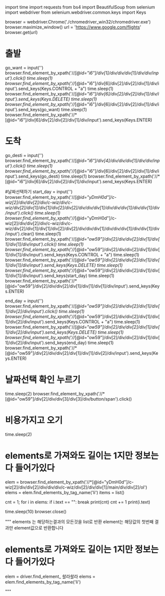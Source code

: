 import time
import requests
from bs4 import BeautifulSoup
from  selenium import webdriver
from selenium.webdriver.common.keys import Keys

browser = webdriver.Chrome('./chromedriver_win32/chromedriver.exe')
browser.maximize_window()
url = 'https://www.google.com/flights'
browser.get(url)
# 출발
go_want = input('')
browser.find_element_by_xpath('//*[@id="i6"]/div[1]/div/div/div[1]/div/div/input').click()
time.sleep(1)
browser.find_element_by_xpath('//*[@id="i6"]/div[6]/div[2]/div[2]/div[1]/div/input').send_keys(Keys.CONTROL + "a")
time.sleep(1)
browser.find_element_by_xpath('//*[@id="i6"]/div[6]/div[2]/div[2]/div[1]/div/input').send_keys(Keys.DELETE)
time.sleep(1)
browser.find_element_by_xpath('//*[@id="i6"]/div[6]/div[2]/div[2]/div[1]/div/input').send_keys(go_want)
time.sleep(1)
browser.find_element_by_xpath('//*[@id="i6"]/div[6]/div[2]/div[2]/div[1]/div/input').send_keys(Keys.ENTER)

# 도착
go_desti = input('')
browser.find_element_by_xpath('//*[@id="i6"]/div[4]/div/div/div[1]/div/div/input').click()
time.sleep(1)
browser.find_element_by_xpath('//*[@id="i6"]/div[6]/div[2]/div[2]/div[1]/div/input').send_keys(go_desti)
time.sleep(1)
browser.find_element_by_xpath('//*[@id="i6"]/div[6]/div[2]/div[2]/div[1]/div/input').send_keys(Keys.ENTER)

#날짜선택하기
start_day = input('')
browser.find_element_by_xpath('//*[@id="yDmH0d"]/c-wiz[2]/div/div[2]/div/c-wiz/div/c-wiz/div[2]/div[1]/div[1]/div[2]/div[2]/div/div/div[1]/div/div/div[1]/div/div[1]/div/input').click()
time.sleep(1)
browser.find_element_by_xpath('//*[@id="yDmH0d"]/c-wiz[2]/div/div[2]/div/c-wiz/div/c-wiz/div[2]/div[1]/div[1]/div[2]/div[2]/div/div/div[1]/div/div/div[1]/div/div[1]/div/input').clear()
time.sleep(1)
browser.find_element_by_xpath('//*[@id="ow59"]/div[2]/div/div[2]/div[1]/div[1]/div[1]/div/input').click()
time.sleep(1)
browser.find_element_by_xpath('//*[@id="ow59"]/div[2]/div/div[2]/div[1]/div[1]/div[1]/div/input').send_keys(Keys.CONTROL + "a")
time.sleep(1)
browser.find_element_by_xpath('//*[@id="ow59"]/div[2]/div/div[2]/div[1]/div[1]/div[1]/div/input').send_keys(Keys.DELETE)
time.sleep(1)
browser.find_element_by_xpath('//*[@id="ow59"]/div[2]/div/div[2]/div[1]/div[1]/div[1]/div/input').send_keys(start_day)
time.sleep(1)
browser.find_element_by_xpath('//*[@id="ow59"]/div[2]/div/div[2]/div[1]/div[1]/div[1]/div/input').send_keys(Keys.ENTER)

end_day = input('')
browser.find_element_by_xpath('//*[@id="ow59"]/div[2]/div/div[2]/div[1]/div[1]/div[2]/div/input').click()
time.sleep(1)
browser.find_element_by_xpath('//*[@id="ow59"]/div[2]/div/div[2]/div[1]/div[1]/div[2]/div/input').send_keys(Keys.CONTROL + "a")
time.sleep(1)
browser.find_element_by_xpath('//*[@id="ow59"]/div[2]/div/div[2]/div[1]/div[1]/div[2]/div/input').send_keys(Keys.DELETE)
time.sleep(1)
browser.find_element_by_xpath('//*[@id="ow59"]/div[2]/div/div[2]/div[1]/div[1]/div[2]/div/input').send_keys(end_day)
time.sleep(1)
browser.find_element_by_xpath('//*[@id="ow59"]/div[2]/div/div[2]/div[1]/div[1]/div[2]/div/input').send_keys(Keys.ENTER)
# 날짜선택 확인 누르기
time.sleep(2)
browser.find_element_by_xpath('//*[@id="ow59"]/div[2]/div/div[3]/div[3]/div/button/span').click()


# 비용가지고 오기
time.sleep(2)
# elements로 가져와도 길이는 1지만 정보는 다 들어가있다
elem = browser.find_element_by_xpath('//*[@id="yDmH0d"]/c-wiz[2]/div/div[2]/div/div/div/c-wiz/div[2]/div/div[1]/main/div/div[2]/ol')
elems = elem.find_elements_by_tag_name('li')
items = list()

cnt = 1;
for i in elems:
    if i.text == "":
        break
    print(cnt)
    cnt += 1
    print(i.text)

time.sleep(10)
browser.close()


"""
elements 는 해당하는결과의 모든것을 list로 반환
element는 해당값의 첫번째 결과만 element값으로 반환합니다
# elements로 가져와도 길이는 1지만 정보는 다 들어가있다
 elem = driver.find_element_ 솰라솰라
elems = elem.find_elements_by_tag_name('li')

"""